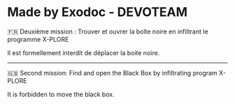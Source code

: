 # Made by Exodoc - DEVOTEAM

🇫🇷 Deuxième mission : Trouver et ouvrer la boîte noire en infiltrant  le programme X-PLORE

Il est formellement interdit de déplacer la boite noire. 

--------------------------------------------------------------------------------------------------------------

🇬🇧 Second mission: Find and open the Black Box by infiltrating program X-PLORE

It is forbidden to move the black box.